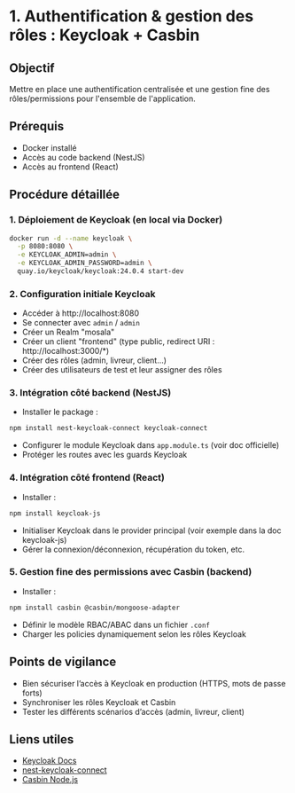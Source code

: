# 1. Authentification & gestion des rôles : Keycloak + Casbin

## Objectif
Mettre en place une authentification centralisée et une gestion fine des rôles/permissions pour l'ensemble de l'application.

## Prérequis
- Docker installé
- Accès au code backend (NestJS)
- Accès au frontend (React)

## Procédure détaillée

### 1. Déploiement de Keycloak (en local via Docker)
```bash
docker run -d --name keycloak \
  -p 8080:8080 \
  -e KEYCLOAK_ADMIN=admin \
  -e KEYCLOAK_ADMIN_PASSWORD=admin \
  quay.io/keycloak/keycloak:24.0.4 start-dev
```

### 2. Configuration initiale Keycloak
- Accéder à http://localhost:8080
- Se connecter avec `admin` / `admin`
- Créer un Realm "mosala"
- Créer un client "frontend" (type public, redirect URI : http://localhost:3000/*)
- Créer des rôles (admin, livreur, client...)
- Créer des utilisateurs de test et leur assigner des rôles

### 3. Intégration côté backend (NestJS)
- Installer le package :
```bash
npm install nest-keycloak-connect keycloak-connect
```
- Configurer le module Keycloak dans `app.module.ts` (voir doc officielle)
- Protéger les routes avec les guards Keycloak

### 4. Intégration côté frontend (React)
- Installer :
```bash
npm install keycloak-js
```
- Initialiser Keycloak dans le provider principal (voir exemple dans la doc keycloak-js)
- Gérer la connexion/déconnexion, récupération du token, etc.

### 5. Gestion fine des permissions avec Casbin (backend)
- Installer :
```bash
npm install casbin @casbin/mongoose-adapter
```
- Définir le modèle RBAC/ABAC dans un fichier `.conf`
- Charger les policies dynamiquement selon les rôles Keycloak

## Points de vigilance
- Bien sécuriser l’accès à Keycloak en production (HTTPS, mots de passe forts)
- Synchroniser les rôles Keycloak et Casbin
- Tester les différents scénarios d’accès (admin, livreur, client)

## Liens utiles
- [Keycloak Docs](https://www.keycloak.org/docs/latest/)
- [nest-keycloak-connect](https://www.npmjs.com/package/nest-keycloak-connect)
- [Casbin Node.js](https://casbin.org/docs/en/nodejs) 